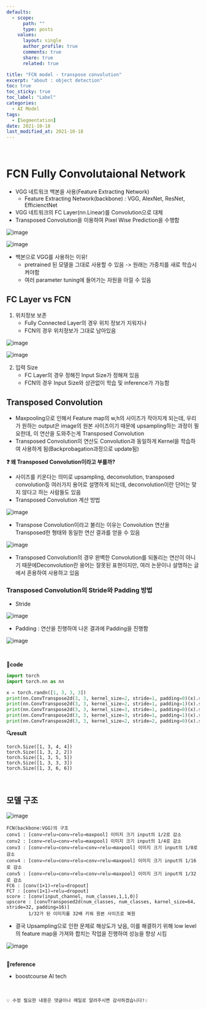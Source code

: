 ```yaml
---
defaults:
  - scope:
      path: ""
      type: posts
    values:
      layout: single
      author_profile: true
      comments: true
      share: true
      related: true

title: "FCN model - transpose convolution"
excerpt: "about : object detection"
toc: true
toc_sticky: true
toc_label: "Label"
categories:
  - AI Model
tags:
  - [Segmentation]
date: 2021-10-18
last_modified_at: 2021-10-18
---
```


<br>

# FCN Fully Convolutaional Network

- VGG 네트워크 백본을 사용(Feature Extracting Network)
    - Feature Extracting Network(backbone) : VGG, AlexNet, ResNet, EfficienctNet
- VGG 네트워크의 FC Layer(nn.Linear)를 Convolution으로 대체
- Transposed Convolution을 이용하여 Pixel Wise Prediction을 수행함

    
![image](https://user-images.githubusercontent.com/77658029/137853384-f22e6bf6-0acb-4390-97b7-afae0f27d567.png)

![image](https://user-images.githubusercontent.com/77658029/137852646-bde45a44-4087-4e4a-8c34-e539d5c777f3.png)

- 백본으로 VGG를 사용하는 이유!
    - pretrained 된 모델을 그대로 사용할 수 있음 -> 원래는 가중치를 새로 학습시켜야함
    - 여러 parameter tuning에 들어가는 자원을 아낄 수 있음

## FC Layer vs FCN

1. 위치정보 보존
    - Fully Connected Layer의 경우 위치 정보가 지워지나
    - FCN의 경우 위치정보가 그대로 남아있음

![image](https://user-images.githubusercontent.com/77658029/137853729-7c46fdf4-69d5-4d3c-88ce-c09fef4a9064.png)

![image](https://user-images.githubusercontent.com/77658029/137853833-65abd9eb-2e13-448c-a567-c05daeb4f1cc.png)

2. 입력 Size
    - FC Layer의 경우 정해진 Input Size가 정해져 있음
    - FCN의 경우 Input Size와 상관없이 학습 및 inference가 가능함


## Transposed Convolution

- Maxpooling으로 인해서 Feature map의 w,h의 사이즈가 작아지게 되는데, 우리가 원하는 output은 image의 원본 사이즈이기 때문에 upsampling하는 과정이 필요한데, 이 연산을 도와주는게 Transposed Convolution
- Transposed Convolution의 연산도 Convolution과 동일하게 Kernel을 학습하여 사용하게 됨(Backprobagation과정으로 update됨)


**❓ 왜 Transposed Convolution이라고 부를까?**

- 사이즈를 키운다는 의미로 upsampling, deconvolution, transposed convolution등 여러가지 용어로 설명하게 되는데, deconvolution이란 단어는 맞지 않다고 하는 사람들도 있음
- Transposed Convolution 계산 방법

![image](https://user-images.githubusercontent.com/77658029/137856851-13318e66-2f0f-4c62-afc2-37d2db047022.png)

- Transpose Convolution이라고 불리는 이유는 Convolution 연산을 Transposed한 형태와 동일한 연산 결과를 얻을 수 있음

![image](https://user-images.githubusercontent.com/77658029/137856702-c580f9aa-e3fb-46fa-9a0c-6614025e429b.png)

- Transposed Convolution의 경우 완벽한 Convolution를 되돌리는 연산이 아니기 때문에Deconvolution란 용어는 잘못된 표현이지만, 여러 논문이나 설명하는 글에서 혼용하여 사용하고 있음

### Transposed Convolution의 Stride와 Padding 방법

- Stride 

![image](https://user-images.githubusercontent.com/77658029/139700939-d496e046-a133-4b2b-b6ab-5de7cd75a1f4.png)

- Padding : 연산을 진행하여 나온 결과에 Padding을 진행함

![image](https://user-images.githubusercontent.com/77658029/139701230-68335aa1-1f06-429f-8a08-ea3be7ea0e5e.png)

<br>

**📰code**
```python
import torch
import torch.nn as nn

x = torch.randn([1, 3, 3, 3])
print(nn.ConvTranspose2d(3, 3, kernel_size=2, stride=1, padding=0)(x).size())
print(nn.ConvTranspose2d(3, 3, kernel_size=2, stride=1, padding=1)(x).size())
print(nn.ConvTranspose2d(3, 3, kernel_size=3, stride=1, padding=0)(x).size())
print(nn.ConvTranspose2d(3, 3, kernel_size=3, stride=1, padding=1)(x).size())
print(nn.ConvTranspose2d(3, 3, kernel_size=2, stride=2, padding=0)(x).size())
```

**🔍result**
```
torch.Size([1, 3, 4, 4])
torch.Size([1, 3, 2, 2])
torch.Size([1, 3, 5, 5])
torch.Size([1, 3, 3, 3])
torch.Size([1, 3, 6, 6])
```

<br>

## 모델 구조 

![image](https://user-images.githubusercontent.com/77658029/139704895-2721d55e-ce46-4fa4-9129-4059c00d1605.png)

```
FCN(backbone:VGG)의 구조
conv1 : [conv→relu→conv→relu→maxpool] 이미지 크기 input의 1/2로 감소
conv2 : [conv→relu→conv→relu→maxpool] 이미지 크기 input의 1/4로 감소
conv3 : [conv→relu→conv→relu→conv→relu→maxpool] 이미지 크기 input의 1/8로 감소
conv4 : [conv→relu→conv→relu→conv→relu→maxpool] 이미지 크기 input의 1/16로 감소
conv5 : [conv→relu→conv→relu→conv→relu→maxpool] 이미지 크기 input의 1/32로 감소
FC6 : [conv(1×1)→relu→dropout]
FC7 : [conv(1×1)→relu→dropout]
score : [conv(input_channel, num_classes,1,1,0)]
upscore : [convTransposed2d(num_classes, num_classes, karnel_size=64, stride=32, padding=16)] 
        1/32가 된 이미지를 32배 키워 원본 사이즈로 복원
```
- 결국 Upsampling으로 인한 문제로 해상도가 낮음, 이를 해결하기 위해 low level의 feature map을 가져와 합치는 작업을 진행하여 성능을 향상 시킴

![image](https://user-images.githubusercontent.com/77658029/139705945-58cb7cdf-a4ef-4e01-85dd-8ee5d4b22d18.png)
<br><br>


**📌reference**
- boostcourse AI tech

<br>

```
💡 수정 필요한 내용은 댓글이나 메일로 알려주시면 감사하겠습니다!💡 
```
